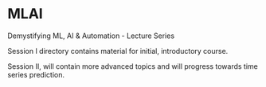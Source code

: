 # MLAI
Demystifying ML, AI &amp; Automation - Lecture Series

Session I directory contains material for initial, introductory course.

Session II, will contain more advanced topics and will progress towards time series prediction.

